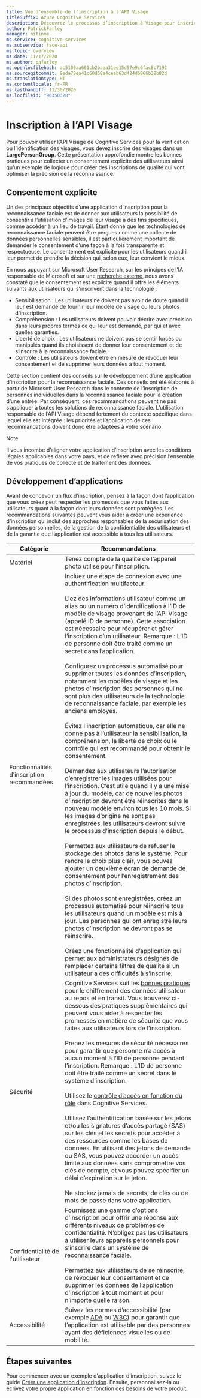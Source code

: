 ```yaml
---
title: Vue d’ensemble de l’inscription à l’API Visage
titleSuffix: Azure Cognitive Services
description: Découvrez le processus d’inscription à Visage pour inscrire des utilisateurs à un service de reconnaissance faciale.
author: PatrickFarley
manager: nitinme
ms.service: cognitive-services
ms.subservice: face-api
ms.topic: overview
ms.date: 11/17/2020
ms.author: pafarley
ms.openlocfilehash: ac5106aa661cb2baea31ee15d57e9c6fac8c7192
ms.sourcegitcommit: 9eda79ea41c60d58a4ceab63d424d6866b38b82d
ms.translationtype: HT
ms.contentlocale: fr-FR
ms.lasthandoff: 11/30/2020
ms.locfileid: "96350328"
---
```

# <a name="face-api-enrollment"></a>Inscription à l’API Visage

Pour pouvoir utiliser l’API Visage de Cognitive Services pour la vérification ou l’identification des visages, vous devez inscrire des visages dans un **LargePersonGroup**. Cette présentation approfondie montre les bonnes pratiques pour collecter un consentement explicite des utilisateurs ainsi qu’un exemple de logique pour créer des inscriptions de qualité qui vont optimiser la précision de la reconnaissance.  

## <a name="meaningful-consent"></a>Consentement explicite 

Un des principaux objectifs d’une application d’inscription pour la reconnaissance faciale est de donner aux utilisateurs la possibilité de consentir à l’utilisation d’images de leur visage à des fins spécifiques, comme accéder à un lieu de travail. Étant donné que les technologies de reconnaissance faciale peuvent être perçues comme une collecte de données personnelles sensibles, il est particulièrement important de demander le consentement d’une façon à la fois transparente et respectueuse. Le consentement est explicite pour les utilisateurs quand il leur permet de prendre la décision qui, selon eux, leur convient le mieux.   

En nous appuyant sur Microsoft User Research, sur les principes de l’IA responsable de Microsoft et sur une [recherche externe](ftp://ftp.cs.washington.edu/tr/2000/12/UW-CSE-00-12-02.pdf), nous avons constaté que le consentement est explicite quand il offre les éléments suivants aux utilisateurs qui s’inscrivent dans la technologie :

* Sensibilisation : Les utilisateurs ne doivent pas avoir de doute quand il leur est demandé de fournir leur modèle de visage ou leurs photos d’inscription. 
* Compréhension : Les utilisateurs doivent pouvoir décrire avec précision dans leurs propres termes ce qui leur est demandé, par qui et avec quelles garanties. 
* Liberté de choix : Les utilisateurs ne doivent pas se sentir forcés ou manipulés quand ils choisissent de donner leur consentement et de s’inscrire à la reconnaissance faciale. 
* Contrôle : Les utilisateurs doivent être en mesure de révoquer leur consentement et de supprimer leurs données à tout moment. 

Cette section contient des conseils sur le développement d’une application d’inscription pour la reconnaissance faciale. Ces conseils ont été élaborés à partir de Microsoft User Research dans le contexte de l’inscription de personnes individuelles dans la reconnaissance faciale pour la création d’une entrée. Par conséquent, ces recommandations peuvent ne pas s’appliquer à toutes les solutions de reconnaissance faciale. L’utilisation responsable de l’API Visage dépend fortement du contexte spécifique dans lequel elle est intégrée : les priorités et l’application de ces recommandations doivent donc être adaptées à votre scénario. 

> [!NOTE]
> Il vous incombe d’aligner votre application d’inscription avec les conditions légales applicables dans votre pays, et de refléter avec précision l’ensemble de vos pratiques de collecte et de traitement des données.

## <a name="application-development"></a>Développement d’applications 

Avant de concevoir un flux d’inscription, pensez à la façon dont l’application que vous créez peut respecter les promesses que vous faites aux utilisateurs quant à la façon dont leurs données sont protégées. Les recommandations suivantes peuvent vous aider à créer une expérience d’inscription qui inclut des approches responsables de la sécurisation des données personnelles, de la gestion de la confidentialité des utilisateurs et de la garantie que l’application est accessible à tous les utilisateurs.  

|Catégorie | Recommandations |
|---|---|
|Matériel | Tenez compte de la qualité de l’appareil photo utilisé pour l’inscription. |
|Fonctionnalités d’inscription recommandées | Incluez une étape de connexion avec une authentification multifacteur.</br></br>Liez des informations utilisateur comme un alias ou un numéro d’identification à l’ID de modèle de visage provenant de l’API Visage (appelé ID de personne). Cette association est nécessaire pour récupérer et gérer l’inscription d’un utilisateur. Remarque : L’ID de personne doit être traité comme un secret dans l’application.</br></br>Configurez un processus automatisé pour supprimer toutes les données d’inscription, notamment les modèles de visage et les photos d’inscription des personnes qui ne sont plus des utilisateurs de la technologie de reconnaissance faciale, par exemple les anciens employés.</br></br>Évitez l’inscription automatique, car elle ne donne pas à l’utilisateur la sensibilisation, la compréhension, la liberté de choix ou le contrôle qui est recommandé pour obtenir le consentement. </br></br>Demandez aux utilisateurs l’autorisation d’enregistrer les images utilisées pour l’inscription. C’est utile quand il y a une mise à jour du modèle, car de nouvelles photos d’inscription devront être réinscrites dans le nouveau modèle environ tous les 10 mois. Si les images d’origine ne sont pas enregistrées, les utilisateurs devront suivre le processus d’inscription depuis le début.</br></br>Permettez aux utilisateurs de refuser le stockage des photos dans le système. Pour rendre le choix plus clair, vous pouvez ajouter un deuxième écran de demande de consentement pour l’enregistrement des photos d’inscription. </br></br>Si des photos sont enregistrées, créez un processus automatisé pour réinscrire tous les utilisateurs quand un modèle est mis à jour. Les personnes qui ont enregistré leurs photos d’inscription ne devront pas se réinscrire. </br></br>Créez une fonctionnalité d’application qui permet aux administrateurs désignés de remplacer certains filtres de qualité si un utilisateur a des difficultés à s’inscrire. |
|Sécurité | Cognitive Services suit les [bonnes pratiques](../cognitive-services-virtual-networks.md?tabs=portal) pour le chiffrement des données utilisateur au repos et en transit. Vous trouverez ci-dessous des pratiques supplémentaires qui peuvent vous aider à respecter les promesses en matière de sécurité que vous faites aux utilisateurs lors de l’inscription. </br></br>Prenez les mesures de sécurité nécessaires pour garantir que personne n’a accès à aucun moment à l’ID de personne pendant l’inscription. Remarque : L’ID de personne doit être traité comme un secret dans le système d’inscription. </br></br>Utilisez le [contrôle d’accès en fonction du rôle](../../role-based-access-control/overview.md) dans Cognitive Services. </br></br>Utilisez l’authentification basée sur les jetons et/ou les signatures d’accès partagé (SAS) sur les clés et les secrets pour accéder à des ressources comme les bases de données. En utilisant des jetons de demande ou SAS, vous pouvez accorder un accès limité aux données sans compromettre vos clés de compte, et vous pouvez spécifier un délai d’expiration sur le jeton. </br></br>Ne stockez jamais de secrets, de clés ou de mots de passe dans votre application. |
|Confidentialité de l'utilisateur |Fournissez une gamme d’options d’inscription pour offrir une réponse aux différents niveaux de problèmes de confidentialité. N’obligez pas les utilisateurs à utiliser leurs appareils personnels pour s’inscrire dans un système de reconnaissance faciale. </br></br>Permettez aux utilisateurs de se réinscrire, de révoquer leur consentement et de supprimer les données de l’application d’inscription à tout moment et pour n’importe quelle raison. |
|Accessibilité |Suivez les normes d’accessibilité (par exemple [ADA](https://www.ada.gov/regs2010/2010ADAStandards/2010ADAstandards.htm) ou [W3C](https://www.w3.org/TR/WCAG21/)) pour garantir que l’application est utilisable par des personnes ayant des déficiences visuelles ou de mobilité. |

## <a name="next-steps"></a>Étapes suivantes  

Pour commencer avec un exemple d’application d’inscription, suivez le guide [Créer une application d’inscription](build-enrollment-app.md). Ensuite, personnalisez-la ou écrivez votre propre application en fonction des besoins de votre produit.